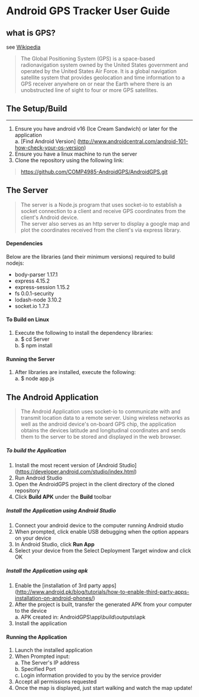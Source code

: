 # Android GPS Tracker User Guide


## what is GPS?
see [Wikipedia](https://en.wikipedia.org/wiki/Global_Positioning_System)

>The Global Positioning System (GPS) is a space-based radionavigation system owned by the United States government and operated by the United States Air Force. It is a global navigation satellite system that provides geolocation and time information to a GPS receiver anywhere on or near the Earth where there is an unobstructed line of sight to four or more GPS satellites.


## The Setup/Build
---
1. Ensure you have android v16 (Ice Cream Sandwich) or later for the application  
a. [Find Android Version] (http://www.androidcentral.com/android-101-how-check-your-os-version)  
2. Ensure you have a linux machine to run the server  
3. Clone the repository using the following link:

>https://github.com/COMP4985-AndroidGPS/AndroidGPS.git   

## The Server 

>The server is a Node.js program that uses socket-io to establish a socket connection to a client and receive GPS coordinates from the client's Android device.   
The server also serves as an http server to display a google map and plot the coordinates received from the client's via express library.

#### Dependencies  

Below are the libraries (and their minimum versions) required to build nodejs:   

* body-parser 1.17.1
* express 4.15.2
* express-session 1.15.2
* fs 0.0.1-security
* lodash-node 3.10.2
* socket.io 1.7.3 

#### To Build on Linux

1. Execute the following to install the dependency libraries:   
a. $ cd Server   
b. $ npm install   

#### Running the Server

1. After libraries are installed, execute the following:   
a. $ node app.js
    

## The Android Application

>The Android Application uses socket-io to communicate with and transmit location data to a remote server.  Using wireless networks as well as the android device's on-board GPS chip, the application obtains the devices latitude and longitudinal coordinates and sends them to the server to be stored and displayed in the web browser. 

##### To build the Application

1. Install the most recent version of [Android Studio] (https://developer.android.com/studio/index.html)
2. Run Android Studio
3. Open the AndroidGPS project in the client directory of the cloned repository
4. Click **Build APK** under the **Build** toolbar

##### Install the Application using Android Studio

1. Connect your android device to the computer running Android studio
2. When prompted, click enable USB debugging when the option appears on your device
3. In Android Studio, click **Run App**
4. Select your device from the Select Deployment Target window and click OK


##### Install the Application using apk

1. Enable the [installation of 3rd party apps] (http://www.android.pk/blog/tutorials/how-to-enable-third-party-apps-installation-on-android-phones/)
2. After the project is built, transfer the generated APK from your computer to the device  
a. APK created in: AndroidGPS\app\build\outputs\apk
2. Install the application   

#### Running the Application

1. Launch the installed application
2. When Prompted input:   
a. The Server's IP address  
b. Specified Port  
c. Login information provided to you by the service provider
3. Accept all permissions requested
4. Once the map is displayed, just start walking and watch the map update!
